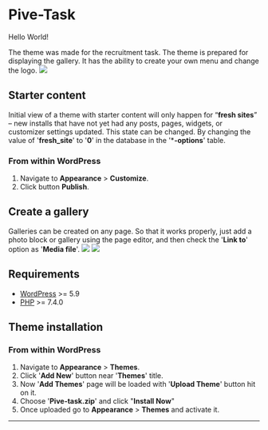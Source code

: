 # Pive-Task

Hello World!

The theme was made for the recruitment task.  The theme is prepared for displaying the gallery. It has the ability to create your own menu and change the logo.
![](https://i.imgur.com/eiD7RE6.png)

## Starter content
Initial view of a theme with starter content will only happen for “**fresh sites**” – new installs that have not yet had any posts, pages, widgets, or customizer settings updated. This state can be changed. By changing the value of '**fresh_site**' to '**0**' in the database in the '***-options**' table.
### From within WordPress ###
1. Navigate to **Appearance** > **Customize**.
2. Click button **Publish**.

## Create a gallery

Galleries can be created on any page. So that it works properly, just add a photo block or gallery using the page editor, and then check the '**Link to**' option as '**Media file**'.
![](https://i.imgur.com/IIC8hf1.png)
![](https://i.imgur.com/G8yGOiA.png)

## Requirements

- [WordPress](https://wordpress.org/) >= 5.9
- [PHP](https://secure.php.net/manual/en/install.php) >= 7.4.0

## Theme installation

### From within WordPress ###
1. Navigate to **Appearance** > **Themes**.
2. Click '**Add New**' button near '**Themes**' title.
3. Now '**Add Themes**' page will be loaded with '**Upload Theme**' button hit on it.
4. Choose '**Pive-task.zip**' and click "**Install Now**"
5. Once uploaded go to **Appearance** > **Themes** and activate it.
------------
